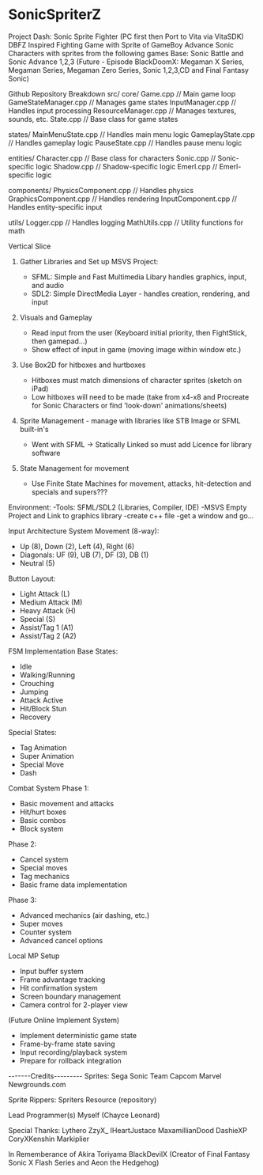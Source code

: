 ﻿# SonicSpriterZ
Project Dash: Sonic Sprite Fighter (PC first then Port to Vita via VitaSDK)
DBFZ Inspired Fighting Game with Sprite of GameBoy Advance Sonic Characters 
with sprites from the following games
Base: Sonic Battle and Sonic Advance 1,2,3
(Future - Episode BlackDoomX: Megaman X Series, Megaman Series, Megaman Zero Series, Sonic 1,2,3,CD and Final Fantasy Sonic)

Github Repository Breakdown
src/
core/
Game.cpp          // Main game loop
GameStateManager.cpp // Manages game states
InputManager.cpp  // Handles input processing
ResourceManager.cpp // Manages textures, sounds, etc.
State.cpp         // Base class for game states

states/
MainMenuState.cpp // Handles main menu logic
GameplayState.cpp // Handles gameplay logic
PauseState.cpp    // Handles pause menu logic

entities/
Character.cpp     // Base class for characters
Sonic.cpp         // Sonic-specific logic
Shadow.cpp        // Shadow-specific logic
Emerl.cpp         // Emerl-specific logic

components/
PhysicsComponent.cpp // Handles physics
GraphicsComponent.cpp // Handles rendering
InputComponent.cpp   // Handles entity-specific input

utils/
Logger.cpp        // Handles logging
MathUtils.cpp     // Utility functions for math

Vertical Slice
1) Gather Libraries and Set up MSVS Project:
	- SFML: Simple and Fast Multimedia Libary handles graphics, input, and audio
	- SDL2: Simple DirectMedia Layer - handles creation, rendering, and input

2) Visuals and Gameplay
	- Read input from the user (Keyboard initial priority, then FightStick, then gamepad...)
	- Show effect of input in game (moving image within window etc.)
	
2) Use Box2D for hitboxes and hurtboxes
	- Hitboxes must match dimensions of character sprites (sketch on iPad)
	- Low hitboxes will need to be made (take from x4-x8 and Procreate for Sonic Characters or find 'look-down' animations/sheets)

3) Sprite Management - manage with libraries like STB Image or SFML built-in's
	- Went with SFML -> Statically Linked so must add Licence for library software

4) State Management for movement
	- Use Finite State Machines for movement, attacks, hit-detection and specials and supers???

Environment:
-Tools: SFML/SDL2 (Libraries, Compiler, IDE)
-MSVS Empty Project and Link to graphics library
-create c++ file
-get a window and go...

Input Architecture System
Movement (8-way):
- Up (8), Down (2), Left (4), Right (6)
- Diagonals: UF (9), UB (7), DF (3), DB (1)
- Neutral (5)

Button Layout:
- Light Attack (L)
- Medium Attack (M)
- Heavy Attack (H)
- Special (S)
- Assist/Tag 1 (A1)
- Assist/Tag 2 (A2)

FSM Implementation
Base States:
- Idle
- Walking/Running
- Crouching
- Jumping
- Attack Active
- Hit/Block Stun
- Recovery

Special States:
- Tag Animation
- Super Animation
- Special Move
- Dash

Combat System
Phase 1:
- Basic movement and attacks
- Hit/hurt boxes
- Basic combos
- Block system

Phase 2:
- Cancel system
- Special moves
- Tag mechanics
- Basic frame data implementation

Phase 3:
- Advanced mechanics (air dashing, etc.)
- Super moves
- Counter system
- Advanced cancel options

Local MP Setup
- Input buffer system
- Frame advantage tracking
- Hit confirmation system
- Screen boundary management
- Camera control for 2-player view

(Future Online Implement System)
- Implement deterministic game state
- Frame-by-frame state saving
- Input recording/playback system
- Prepare for rollback integration

-------Credits---------
Sprites:
Sega
Sonic Team
Capcom
Marvel
Newgrounds.com

Sprite Rippers:
Spriters Resource (repository)

Lead Programmer(s)
Myself (Chayce Leonard)

Special Thanks:
Lythero
ZzyX_
IHeartJustace
MaxamillianDood
DashieXP
CoryXKenshin
Markiplier

In Rememberance of
Akira Toriyama
BlackDevilX (Creator of Final Fantasy Sonic X Flash Series and Aeon the Hedgehog)

